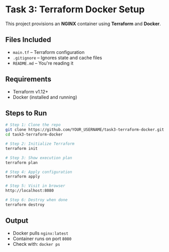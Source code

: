 # Task 3: Terraform Docker Setup 

This project provisions an **NGINX** container using **Terraform** and **Docker**.

## Files Included

- `main.tf` – Terraform configuration
- `.gitignore` – Ignores state and cache files
- `README.md` – You're reading it 

## Requirements

- Terraform v1.12+
- Docker (installed and running)

##  Steps to Run

```bash
# Step 1: Clone the repo
git clone https://github.com/YOUR_USERNAME/task3-terraform-docker.git
cd task3-terraform-docker

# Step 2: Initialize Terraform
terraform init

# Step 3: Show execution plan
terraform plan

# Step 4: Apply configuration
terraform apply

# Step 5: Visit in browser
http://localhost:8080

# Step 6: Destroy when done
terraform destroy
```

## Output

- Docker pulls `nginx:latest`
- Container runs on port `8080`
- Check with: `docker ps`
